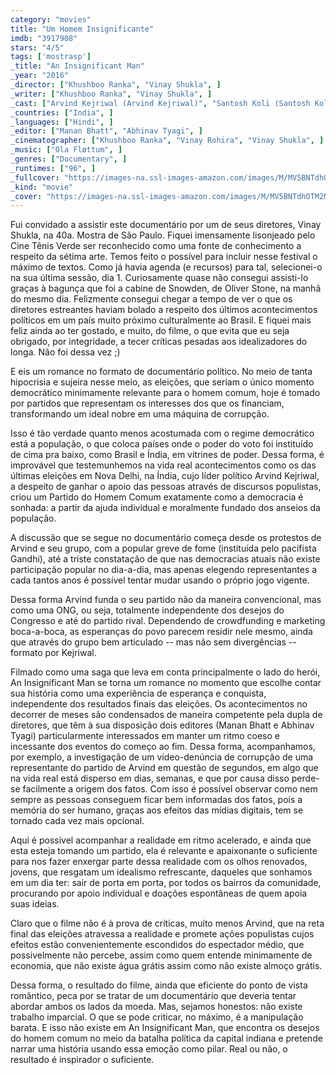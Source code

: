 ```yaml
---
category: "movies"
title: "Um Homem Insignificante"
imdb: "3917908"
stars: "4/5"
tags: ['mostrasp']
_title: "An Insignificant Man"
_year: "2016"
_director: ["Khushboo Ranka", "Vinay Shukla", ]
_writer: ["Khushboo Ranka", "Vinay Shukla", ]
_cast: ["Arvind Kejriwal (Arvind Kejriwal)", "Santosh Koli (Santosh Koli)", "Manish Sisodia (Manish Sisodia)", "Yogendra Yadav (Yogendra Yadav)", ]
_countries: ["India", ]
_languages: ["Hindi", ]
_editor: ["Manan Bhatt", "Abhinav Tyagi", ]
_cinematographer: ["Khushboo Ranka", "Vinay Rohira", "Vinay Shukla", ]
_music: ["Ola Fløttum", ]
_genres: ["Documentary", ]
_runtimes: ["96", ]
_fullcover: "https://images-na.ssl-images-amazon.com/images/M/MV5BNTdhOTM2MzAtYzMyYS00NTkxLWIwNDMtMjMyODhlMDk1ZjJkXkEyXkFqcGdeQXVyMTU3MDU1NDY@.jpg"
_kind: "movie"
_cover: "https://images-na.ssl-images-amazon.com/images/M/MV5BNTdhOTM2MzAtYzMyYS00NTkxLWIwNDMtMjMyODhlMDk1ZjJkXkEyXkFqcGdeQXVyMTU3MDU1NDY@._V1._SX95_SY140_.jpg"
---
```

Fui convidado a assistir este documentário por um de seus diretores, Vinay Shukla, na 40a. Mostra de São Paulo. Fiquei imensamente lisonjeado pelo Cine Tênis Verde ser reconhecido como uma fonte de conhecimento a respeito da sétima arte. Temos feito o possível para incluir nesse festival o máximo de textos. Como já havia agenda (e recursos) para tal, selecionei-o na sua última sessão, dia 1. Curiosamente quase não consegui assisti-lo graças à bagunça que foi a cabine de Snowden, de Oliver Stone, na manhã do mesmo dia. Felizmente consegui chegar a tempo de ver o que os diretores estreantes haviam bolado a respeito dos últimos acontecimentos políticos em um país muito próximo culturalmente ao Brasil. E fiquei mais feliz ainda ao ter gostado, e muito, do filme, o que evita que eu seja obrigado, por integridade, a tecer críticas pesadas aos idealizadores do longa. Não foi dessa vez ;)

E eis um romance no formato de documentário político. No meio de tanta hipocrisia e sujeira nesse meio, as eleições, que seriam o único momento democrático minimamente relevante para o homem comum, hoje é tomado por partidos que representam os interesses dos que os financiam, transformando um ideal nobre em uma máquina de corrupção.

Isso é tão verdade quanto menos acostumada com o regime democrático está a população, o que coloca países onde o poder do voto foi instituído de cima pra baixo, como Brasil e Índia, em vitrines de poder. Dessa forma, é improvável que testemunhemos na vida real acontecimentos como os das últimas eleições em Nova Delhi, na Índia, cujo líder político Arvind Kejriwal, a despeito de ganhar o apoio das pessoas através de discursos populistas, criou um Partido do Homem Comum exatamente como a democracia é sonhada: a partir da ajuda individual e moralmente fundado dos anseios da população.

A discussão que se segue no documentário começa desde os protestos de Arvind e seu grupo, com a popular greve de fome (instituída pelo pacifista Gandhi), até a triste constatação de que nas democracias atuais não existe participação popular no dia-a-dia, mas apenas elegendo representantes a cada tantos anos é possível tentar mudar usando o próprio jogo vigente.

Dessa forma Arvind funda o seu partido não da maneira convencional, mas como uma ONG, ou seja, totalmente independente dos desejos do Congresso e até do partido rival. Dependendo de crowdfunding e marketing boca-a-boca, as esperanças do povo parecem residir nele mesmo, ainda que através do grupo bem articulado -- mas não sem divergências -- formato por Kejriwal.

Filmado como uma saga que leva em conta principalmente o lado do herói, An Insignificant Man se torna um romance no momento que escolhe contar sua história como uma experiência de esperança e conquista, independente dos resultados finais das eleições. Os acontecimentos no decorrer de meses são condensados de maneira competente pela dupla de diretores, que têm à sua disposição dois editores (Manan Bhatt e Abhinav Tyagi) particularmente interessados em manter um ritmo coeso e incessante dos eventos do começo ao fim. Dessa forma, acompanhamos, por exemplo, a investigação de um vídeo-denúncia de corrupção de uma representante do partido de Arvind em questão de segundos, em algo que na vida real está disperso em dias, semanas, e que por causa disso perde-se facilmente a origem dos fatos. Com isso é possível observar como nem sempre as pessoas conseguem ficar bem informadas dos fatos, pois a memória do ser humano, graças aos efeitos das mídias digitais, tem se tornado cada vez mais opcional.

Aqui é possível acompanhar a realidade em ritmo acelerado, e ainda que esta esteja tomando um partido, ela é relevante e apaixonante o suficiente para nos fazer enxergar parte dessa realidade com os olhos renovados, jovens, que resgatam um idealismo refrescante, daqueles que sonhamos em um dia ter: sair de porta em porta, por todos os bairros da comunidade, procurando por apoio individual e doações espontâneas de quem apoia suas ideias.

Claro que o filme não é à prova de críticas, muito menos Arvind, que na reta final das eleições atravessa a realidade e promete ações populistas cujos efeitos estão convenientemente escondidos do espectador médio, que possivelmente não percebe, assim como quem entende minimamente de economia, que não existe água grátis assim como não existe almoço grátis.

Dessa forma, o resultado do filme, ainda que eficiente do ponto de vista romântico, peca por se tratar de um documentário que deveria tentar abordar ambos os lados da moeda. Mas, sejamos honestos: não existe trabalho imparcial. O que se pode criticar, no máximo, é a manipulação barata. E isso não existe em An Insignificant Man, que encontra os desejos do homem comum no meio da batalha política da capital indiana e pretende narrar uma história usando essa emoção como pilar. Real ou não, o resultado é inspirador o suficiente.
